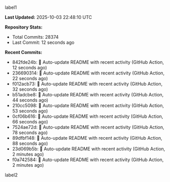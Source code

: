 
label1 
<!-- ACTIVITY_START -->
**Last Updated:** 2025-10-03 22:48:10 UTC

**Repository Stats:**
- Total Commits: 28374
- Last Commit: 12 seconds ago

**Recent Commits:**
- 842fde24b: 🤖 Auto-update README with recent activity (GitHub Action, 12 seconds ago)
- 236690314: 🤖 Auto-update README with recent activity (GitHub Action, 22 seconds ago)
- f012acb73: 🤖 Auto-update README with recent activity (GitHub Action, 32 seconds ago)
- b51adcbe8: 🤖 Auto-update README with recent activity (GitHub Action, 44 seconds ago)
- 210cc5098: 🤖 Auto-update README with recent activity (GitHub Action, 53 seconds ago)
- 0cf06b616: 🤖 Auto-update README with recent activity (GitHub Action, 66 seconds ago)
- 7524ae72d: 🤖 Auto-update README with recent activity (GitHub Action, 78 seconds ago)
- 89dfbf148: 🤖 Auto-update README with recent activity (GitHub Action, 88 seconds ago)
- 23d069b5b: 🤖 Auto-update README with recent activity (GitHub Action, 2 minutes ago)
- f0a742584: 🤖 Auto-update README with recent activity (GitHub Action, 2 minutes ago)
<!-- ACTIVITY_END -->

label2
